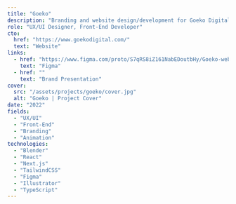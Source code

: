 ```yaml
---
title: "Goeko"
description: "Branding and website design/development for Goeko Digital, a software development company specialized in web, mobile applications, infrastructure and A.I."
role: "UX/UI Designer, Front-End Developer"
cto:
  href: "https://www.goekodigital.com/"
  text: "Website"
links:
  - href: "https://www.figma.com/proto/S7qRS8iZ161NabEDoutbHy/Goeko-web-project?page-id=0%3A1&node-id=440-372&viewport=-1442%2C208%2C0.17&t=9CJWJiImpzZqZVWM-1&scaling=scale-down-width&content-scaling=fixed&starting-point-node-id=440%3A372&show-proto-sidebar=1"
    text: "Figma"
  - href: ""
    text: "Brand Presentation"
cover:
  src: "/assets/projects/goeko/cover.jpg"
  alt: "Goeko | Project Cover"
date: "2022"
fields:
  - "UX/UI"
  - "Front-End"
  - "Branding"
  - "Animation"
technologies:
  - "Blender"
  - "React"
  - "Next.js"
  - "TailwindCSS"
  - "Figma"
  - "Illustrator"
  - "TypeScript"
---
```

